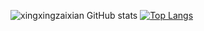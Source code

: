 ![xingxingzaixian GitHub stats](https://github-readme-stats.vercel.app/api?username=anuraghazra&show_icons=true&theme=radical&include_all_commits=true&show_owner=true&hide_title=true)
[![Top Langs](https://github-readme-stats.vercel.app/api/top-langs/?username=anuraghazra&layout=compact)](https://github.com/anuraghazra/github-readme-stats)


